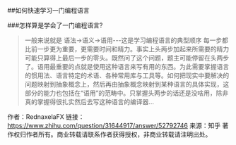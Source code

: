 ##如何快速学习一门编程语言

###怎样算是学会了一门编程语言?

>一般来说就是  语法->语义->语用---这是学习编程语言的典型顺序
>每一步都比前一步更为重要，更需要时间和精力。事实上头两步加起来所需要的精力可能只算得上最后一步的零头。既然问了这个问题，题主可能停留在头两步了。语用最重要的点就是使用这种语言来写有用的东西。为此需要掌握语言的惯用法、语言特定的术语、各种常用库与工具等。如何把现实中要解决的问题映射到抽象概念上，然后再由抽象概念映射到某种语言的具体实现，这部分的能力也包括在“语用”的范畴中。只掌握头两步的话还是没啥用，除非真的掌握得很扎实然后去写这种语言的编译器…

作者：RednaxelaFX
链接：https://www.zhihu.com/question/31644917/answer/52792746
来源：知乎
著作权归作者所有。商业转载请联系作者获得授权，非商业转载请注明出处。
